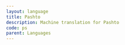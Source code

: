 ```yaml
---
layout: language
title: Pashto
description: Machine translation for Pashto
code: ps
parent: Languages
---
```

